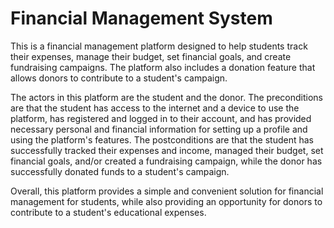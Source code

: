 # Financial Management System

This is a financial management platform designed to help students track their expenses, manage their budget, set financial goals, and create fundraising campaigns. The platform also includes a donation feature that allows donors to contribute to a student's campaign.

The actors in this platform are the student and the donor. The preconditions are that the student has access to the internet and a device to use the platform, has registered and logged in to their account, and has provided necessary personal and financial information for setting up a profile and using the platform's features. The postconditions are that the student has successfully tracked their expenses and income, managed their budget, set financial goals, and/or created a fundraising campaign, while the donor has successfully donated funds to a student's campaign.

Overall, this platform provides a simple and convenient solution for financial management for students, while also providing an opportunity for donors to contribute to a student's educational expenses.

